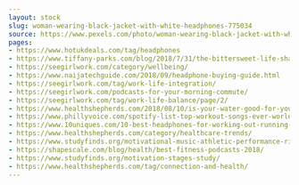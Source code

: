 ```yaml
---
layout: stock
slug: woman-wearing-black-jacket-with-white-headphones-775034
source: https://www.pexels.com/photo/woman-wearing-black-jacket-with-white-headphones-775034/
pages:
- https://www.hotukdeals.com/tag/headphones
- https://www.tiffany-parks.com/blog/2018/7/31/the-bittersweet-life-share-a-thon-cheat-sheet
- https://seegirlwork.com/category/wellbeing/
- https://www.naijatechguide.com/2018/09/headphone-buying-guide.html
- https://seegirlwork.com/tag/work-life-integration/
- https://seegirlwork.com/podcasts-for-your-morning-commute/
- https://seegirlwork.com/tag/work-life-balance/page/2/
- https://www.healthshepherds.com/2018/08/10/is-your-water-good-for-you-how-to-get-quality-hydration/
- https://www.phillyvoice.com/spotify-list-top-workout-songs-ever-worldwide/
- https://www.10uniques.com/10-best-headphones-for-working-out-running-and-sports/
- https://www.healthshepherds.com/category/healthcare-trends/
- https://www.studyfinds.org/motivational-music-athletic-performance-risk-taking/
- https://shapescale.com/blog/health/best-fitness-podcasts-2018/
- https://www.studyfinds.org/motivation-stages-study/
- https://www.healthshepherds.com/tag/connection-and-health/
---
```

